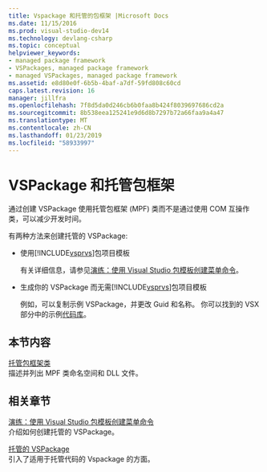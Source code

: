 ```yaml
---
title: Vspackage 和托管的包框架 |Microsoft Docs
ms.date: 11/15/2016
ms.prod: visual-studio-dev14
ms.technology: devlang-csharp
ms.topic: conceptual
helpviewer_keywords:
- managed package framework
- VSPackages, managed package framework
- managed VSPackages, managed package framework
ms.assetid: e8d80e0f-6b5b-4baf-a7df-59fd808c60cd
caps.latest.revision: 16
manager: jillfra
ms.openlocfilehash: 7f8d5da0d246cb6b0faa8b424f8039697686cd2a
ms.sourcegitcommit: 8b538eea125241e9d6d8b7297b72a66faa9a4a47
ms.translationtype: MT
ms.contentlocale: zh-CN
ms.lasthandoff: 01/23/2019
ms.locfileid: "58933997"
---
```

# <a name="vspackages-and-the-managed-package-framework"></a>VSPackage 和托管包框架
通过创建 VSPackage 使用托管包框架 (MPF) 类而不是通过使用 COM 互操作类，可以减少开发时间。  
  
 有两种方法来创建托管的 VSPackage:  
  
-   使用[!INCLUDE[vsprvs](../includes/vsprvs-md.md)]包项目模板  
  
     有关详细信息，请参见[演练：使用 Visual Studio 包模板创建菜单命令](http://msdn.microsoft.com/library/1985fa7d-aad4-4866-b356-a125b6a246de)。  
  
-   生成你的 VSPackage 而无需[!INCLUDE[vsprvs](../includes/vsprvs-md.md)]包项目模板  
  
     例如，可以复制示例 VSPackage，并更改 Guid 和名称。 你可以找到的 VSX 部分中的示例[代码库](http://code.msdn.microsoft.com/vsx/)。  
  
## <a name="in-this-section"></a>本节内容  
 [托管包框架类](../misc/managed-package-framework-classes.md)  
 描述并列出 MPF 类命名空间和 DLL 文件。  
  
## <a name="related-sections"></a>相关章节  
 [演练：使用 Visual Studio 包模板创建菜单命令](http://msdn.microsoft.com/library/1985fa7d-aad4-4866-b356-a125b6a246de)  
 介绍如何创建托管的 VSPackage。  
  
 [托管的 VSPackage](../misc/managed-vspackages.md)  
 引入了适用于托管代码的 Vspackage 的方面。